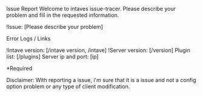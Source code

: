   Issue Report
Welcome to intaves issue-tracer.
Please describe your problem and fill in the requested information.

>
 !Issue: [Please describe your problem]
>
 
>
 Error Logs / Links
>

>
 !Intave version: [/intave version, /intave]
 !Server version: [/version]
 Plugin list: [/plugins]
 Server ip and port: [ip]
>

*Required

Disclaimer:
  With reporting a issue, i'm sure that it is a issue and not a config option problem or any type of client modification.
